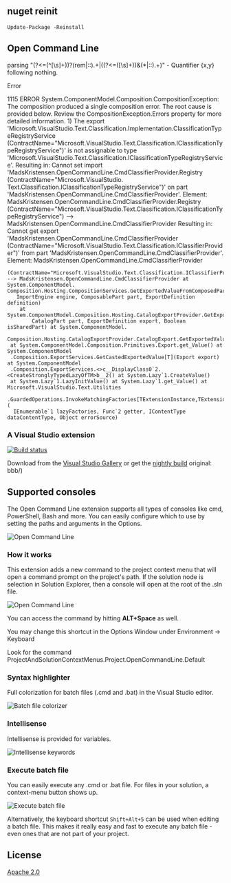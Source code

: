 ## nuget reinit

```
Update-Package -Reinstall
```

## Open Command Line

parsing "(?<=(^[\s]+))?(rem|::).+|((?<=([\s]+))&(*|::).+)" - Quantifier {x,y} following nothing.

Error

1115 ERROR System.ComponentModel.Composition.CompositionException: The composition produced a single composition error. 
The root cause is provided below. Review the CompositionException.Errors property for more detailed information. 1) The export 
'Microsoft.VisualStudio.Text.Classification.Implementation.ClassificationTypeRegistryService 
(ContractName="Microsoft.VisualStudio.Text.Classification.IClassificationTypeRegistryService")' is not assignable to type 
'Microsoft.VisualStudio.Text.Classification.IClassificationTypeRegistryService'. Resulting in: Cannot set import 
'MadsKristensen.OpenCommandLine.CmdClassifierProvider.Registry (ContractName="Microsoft.VisualStudio.
Text.Classification.IClassificationTypeRegistryService")' on part 'MadsKristensen.OpenCommandLine.CmdClassifierProvider'.
 Element: MadsKristensen.OpenCommandLine.CmdClassifierProvider.Registry
  (ContractName="Microsoft.VisualStudio.Text.Classification.IClassificationTypeRegistryService") --> 
  MadsKristensen.OpenCommandLine.CmdClassifierProvider Resulting in:
   Cannot get export 'MadsKristensen.OpenCommandLine.CmdClassifierProvider 
   (ContractName="Microsoft.VisualStudio.Text.Classification.IClassifierProvider")' 
   from part 'MadsKristensen.OpenCommandLine.CmdClassifierProvider'. Element: 
   MadsKristensen.OpenCommandLine.CmdClassifierProvider
   
    (ContractName="Microsoft.VisualStudio.Text.Classification.IClassifierProvider") 
	--> MadsKristensen.OpenCommandLine.CmdClassifierProvider at System.ComponentModel.
	Composition.Hosting.CompositionServices.GetExportedValueFromComposedPart(
	   ImportEngine engine, ComposablePart part, ExportDefinition definition) 
	    at System.ComponentModel.Composition.Hosting.CatalogExportProvider.GetExportedValue(
			CatalogPart part, ExportDefinition export, Boolean isSharedPart) at System.ComponentModel.
			Composition.Hosting.CatalogExportProvider.CatalogExport.GetExportedValueCore() 
	 at System.ComponentModel.Composition.Primitives.Export.get_Value() at System.ComponentModel
	 .Composition.ExportServices.GetCastedExportedValue[T](Export export) at System.ComponentModel
	 .Composition.ExportServices.<>c__DisplayClass0`2.<CreateStronglyTypedLazyOfTM>b__2() at System.Lazy`1.CreateValue() 
	 at System.Lazy`1.LazyInitValue() at System.Lazy`1.get_Value() at Microsoft.VisualStudio.Text.Utilities
	 .GuardedOperations.InvokeMatchingFactories[TExtensionInstance,TExtensionFactory,TMetadataView](
	  IEnumerable`1 lazyFactories, Func`2 getter, IContentType dataContentType, Object errorSource) 


### A Visual Studio extension

[![Build status](https://ci.appveyor.com/api/projects/status/1jah71aylecjbkeh?svg=true)](https://ci.appveyor.com/project/madskristensen/opencommandline)

Download from the
[Visual Studio Gallery](https://visualstudiogallery.msdn.microsoft.com/4e84e2cf-2d6b-472a-b1e2-b84932511379)
or get the
[nightly build](http://vsixgallery.com/extension/f4ab1e64-5d35-4f06-bad9-bf414f4b3ccc/) original: bbb/)

## Supported consoles

The Open Command Line extension supports all types of consoles like cmd, PowerShell,
Bash and more. You can easily configure which to use by setting the paths and arguments
in the Options.

![Open Command Line](screenshots/options.png)

### How it works

This extension adds a new command to the project context menu that will open
a command prompt on the project's path. If the solution node is selection in Solution
Explorer, then a console will open at the root of the .sln file.

![Open Command Line](screenshots/context-menu.png)

You can access the command by hitting **ALT+Space** as well.

You may change this shortcut in the Options Window under Environment -> Keyboard

Look for the command ProjectAndSolutionContextMenus.Project.OpenCommandLine.Default

### Syntax highlighter

Full colorization for batch files (.cmd and .bat) in the Visual Studio
editor.

![Batch file colorizer](screenshots/classifier.png)

### Intellisense

Intellisense is provided for variables.

![Intellisense keywords](screenshots/intellisense.png)

### Execute batch file

You can easily execute any .cmd or .bat file. For files in your solution,
a context-menu button shows up.

![Execute batch file](screenshots/execute-context-menu.png)

Alternatively, the keyboard shortcut `Shift+Alt+5` can be used when
editing a batch file. This makes it really easy and fast to execute
any batch file - even ones that are not part of your project.

## License
[Apache 2.0](LICENSE)

